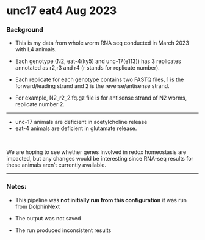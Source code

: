 # unc17 eat4 Aug 2023


### Background 

* This is my data from whole worm RNA seq conducted in March 2023 with L4 animals.

* Each genotype (N2, eat-4(ky5) and unc-17(e113)) has 3 replicates annotated as r2,r3 and r4 (r stands for replicate number). 

* Each replicate for each genotype contains two FASTQ files, 1 is the forward/leading strand and 2 is the reverse/antisense strand.

* For example, N2_r2_2.fq.gz file is for antisense strand of N2 worms, replicate number 2.

---

* unc-17 animals are deficient in acetylcholine release
* eat-4 animals are deficient in glutamate release. 

<br>

We are hoping to see whether genes involved in redox homeostasis are impacted, but any changes would be interesting since RNA-seq results for these animals aren’t currently available.

---

### Notes:

* This pipeline was __not initially run from this configuration__ it was run from DolphinNext

* The output was not saved

* The run produced inconsistent results

